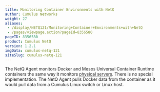 ```yaml
---
title: Monitoring Container Environments with NetQ
author: Cumulus Networks
weight: 27
aliases:
 - /display/NETQ121/Monitoring+Container+Environments+with+NetQ
 - /pages/viewpage.action?pageId=8356580
pageID: 8356580
product: Cumulus NetQ
version: 1.2.1
imgData: cumulus-netq-121
siteSlug: cumulus-netq-121
---
```

The NetQ Agent monitors Docker and Mesos Universal Container Runtime
containers the same way it monitors 
[physical servers](/version/cumulus-netq-121/Monitoring-Linux-Hosts-with-NetQ).
There is no special implementation. The NetQ Agent pulls Docker data
from the container as it would pull data from a Cumulus Linux switch or
Linux host.
